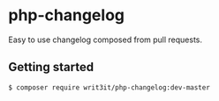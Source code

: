 # php-changelog
Easy to use changelog composed from pull requests.


## Getting started


```
$ composer require writ3it/php-changelog:dev-master
```